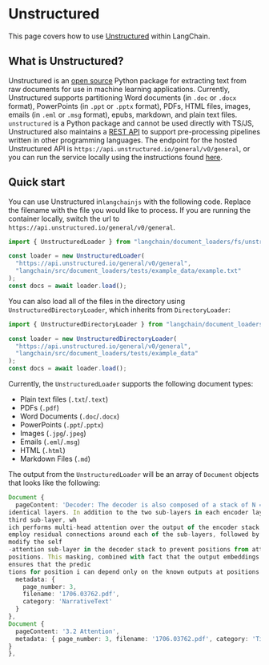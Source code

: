 # Unstructured

This page covers how to use [Unstructured](https://unstructured.io) within LangChain.

## What is Unstructured?

Unstructured is an [open source](https://github.com/Unstructured-IO/unstructured) Python package
for extracting text from raw documents for use in machine learning applications. Currently,
Unstructured supports partitioning Word documents (in `.doc` or `.docx` format),
PowerPoints (in `.ppt` or `.pptx` format), PDFs, HTML files, images,
emails (in `.eml` or `.msg` format), epubs, markdown, and plain text files.
`unstructured` is a Python package and cannot be used directly with TS/JS, Unstructured
also maintains a [REST API](https://github.com/Unstructured-IO/unstructured-api) to support
pre-processing pipelines written in other programming languages. The endpoint for the
hosted Unstructured API is `https://api.unstructured.io/general/v0/general`, or you can run
the service locally using the instructions found
[here](https://github.com/Unstructured-IO/unstructured-api#dizzy-instructions-for-using-the-docker-image).

## Quick start

You can use Unstructured in`langchainjs` with the following code.
Replace the filename with the file you would like to process.
If you are running the container locally, switch the url to
`https://api.unstructured.io/general/v0/general`.

```typescript
import { UnstructuredLoader } from "langchain/document_loaders/fs/unstructured";

const loader = new UnstructuredLoader(
  "https://api.unstructured.io/general/v0/general",
  "langchain/src/document_loaders/tests/example_data/example.txt"
);
const docs = await loader.load();
```

You can also load all of the files in the directory using `UnstructuredDirectoryLoader`,
which inherits from `DirectoryLoader`:

```typescript
import { UnstructuredDirectoryLoader } from "langchain/document_loaders/fs/unstructured";

const loader = new UnstructuredDirectoryLoader(
  "https://api.unstructured.io/general/v0/general",
  "langchain/src/document_loaders/tests/example_data"
);
const docs = await loader.load();
```

Currently, the `UnstructuredLoader` supports the following document types:

- Plain text files (`.txt`/`.text`)
- PDFs (`.pdf`)
- Word Documents (`.doc`/`.docx`)
- PowerPoints (`.ppt`/`.pptx`)
- Images (`.jpg`/`.jpeg`)
- Emails (`.eml`/`.msg`)
- HTML (`.html`)
- Markdown Files (`.md`)

The output from the `UnstructuredLoader` will be an array of `Document` objects that looks
like the following:

```typescript
Document {
  pageContent: 'Decoder: The decoder is also composed of a stack of N = 6
identical layers. In addition to the two sub-layers in each encoder layer, the decoder inserts a
third sub-layer, wh
ich performs multi-head attention over the output of the encoder stack. Similar to the encoder, we
employ residual connections around each of the sub-layers, followed by layer normalization. We also
modify the self
-attention sub-layer in the decoder stack to prevent positions from attending to subsequent
positions. This masking, combined with fact that the output embeddings are offset by one position,
ensures that the predic
tions for position i can depend only on the known outputs at positions less than i.',
  metadata: {
    page_number: 3,
    filename: '1706.03762.pdf',
    category: 'NarrativeText'
  }
},
Document {
  pageContent: '3.2 Attention',
  metadata: { page_number: 3, filename: '1706.03762.pdf', category: 'Title'
}
},
```
